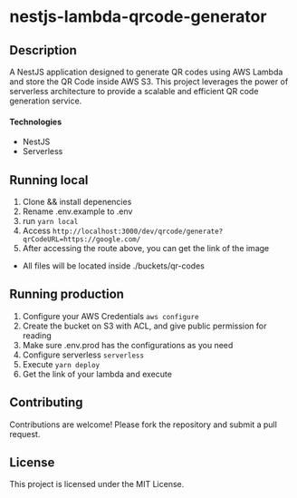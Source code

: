# nestjs-lambda-qrcode-generator


## Description

A NestJS application designed to generate QR codes using AWS Lambda and store the QR Code inside AWS S3.
This project leverages the power of serverless architecture to provide a scalable and efficient QR code generation service.

#### Technologies
- NestJS
- Serverless

## Running local

1. Clone && install depenencies
1. Rename .env.example to .env
2. run `yarn local`
3. Access `http://localhost:3000/dev/qrcode/generate?qrCodeURL=https://google.com/`
4. After accessing the route above, you can get the link of the image

* All files will be located inside ./buckets/qr-codes

## Running production

1. Configure your AWS Credentials `aws configure`
2. Create the bucket on S3 with ACL, and give public permission for reading
3. Make sure .env.prod has the configurations as you need
4. Configure serverless `serverless`
5. Execute `yarn deploy`
6. Get the link of your lambda and execute

## Contributing

Contributions are welcome! Please fork the repository and submit a pull request.

## License

This project is licensed under the MIT License.
